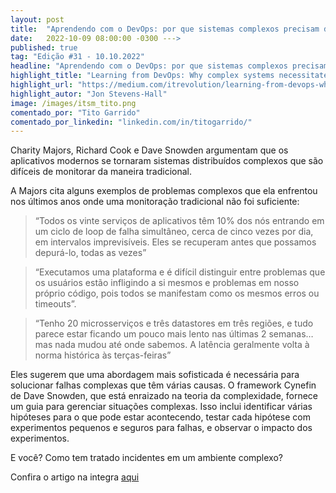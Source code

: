 ```yaml
---
layout: post 
title:  "Aprendendo com o DevOps: por que sistemas complexos precisam de um novo pensamento de ITSM"
date:   2022-10-09 08:00:00 -0300 --->
published: true
tag: "Edição #31 - 10.10.2022"
headline: "Aprendendo com o DevOps: por que sistemas complexos precisam de um novo pensamento de ITSM"
highlight_title: "Learning from DevOps: Why complex systems necessitate new ITSM thinking"
highlight_url: "https://medium.com/itrevolution/learning-from-devops-why-complex-systems-necessitate-new-itsm-thinking-4a9aa5c14c18"
highlight_autor: "Jon Stevens-Hall"
image: /images/itsm_tito.png
comentado_por: "Tito Garrido"
comentado_por_linkedin: "linkedin.com/in/titogarrido/"
---
```

Charity Majors, Richard Cook e Dave Snowden argumentam que os aplicativos modernos se tornaram sistemas distribuídos complexos que são difíceis de monitorar da maneira tradicional.

A Majors cita alguns exemplos de problemas complexos que ela enfrentou nos últimos anos onde uma monitoração tradicional não foi suficiente:

> “Todos os vinte serviços de aplicativos têm 10% dos nós entrando em um ciclo de loop de falha simultâneo, cerca de cinco vezes por dia, em intervalos imprevisíveis. Eles se recuperam antes que possamos depurá-lo, todas as vezes”

> “Executamos uma plataforma e é difícil distinguir entre problemas que os usuários estão infligindo a si mesmos e problemas em nosso próprio código, pois todos se manifestam como os mesmos erros ou timeouts”.

> “Tenho 20 microsserviços e três datastores em três regiões, e tudo parece estar ficando um pouco mais lento nas últimas 2 semanas… mas nada mudou até onde sabemos. A latência geralmente volta à norma histórica às terças-feiras”

Eles sugerem que uma abordagem mais sofisticada é necessária para solucionar falhas complexas que têm várias causas. O framework Cynefin de Dave Snowden, que está enraizado na teoria da complexidade, fornece um guia para gerenciar situações complexas. Isso inclui identificar várias hipóteses para o que pode estar acontecendo, testar cada hipótese com experimentos pequenos e seguros para falhas, e observar o impacto dos experimentos.

E você? Como tem tratado incidentes em um ambiente complexo?

Confira o artigo na integra [aqui](https://medium.com/itrevolution/learning-from-devops-why-complex-systems-necessitate-new-itsm-thinking-4a9aa5c14c18)